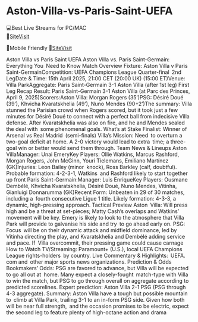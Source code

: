 # Aston-Villa-vs-Paris-Saint-UEFA

💻Best Live Streams for PC/MAC  
🔴[SiteVisit](https://rb.gy/pisxt3)

📲Mobile  Friendly
🔴[SiteVisit](https://rb.gy/pisxt3)


Aston Villa vs Paris Saint UEFA
Aston Villa vs. Paris Saint-Germain: Everything You Need to Know
Match Overview
Fixture: Aston Villa v Paris Saint-GermainCompetition: UEFA Champions League Quarter-final 2nd LegDate & Time: 15th April 2025, 21:00 CET (20:00 UK) (15:00 ET)Venue: Villa ParkAggregate: Paris Saint-Germain 3-1 Aston Villa (after 1st leg)
First Leg Recap
Result: Paris Saint-Germain 3-1 Aston Villa (at Parc des Princes, April 9, 2025)Scorers:Aston Villa: Morgan Rogers (35’)PSG: Désiré Doué (39’), Khvicha Kvaratskhelia (49’), Nuno Mendes (90+2’)The summary: Villa stunned the Parisian crowd when Rogers scored, but it took just a few minutes for ​​Désiré Doué to connect with a perfect ball from indecisive Villa defense. After Kvaratskhelia was also on fire, and he and Mendes sealed the deal with some phenomenal goals.
What’s at Stake
Finalist: Winner of Arsenal vs Real Madrid (semi-finals) Villa’s Mission: Need to overturn a two-goal deficit at home. A 2-0 victory would lead to extra time; a three-goal win or better would send them through.
Team News & Lineups
Aston VillaManager: Unai EmeryKey Players: Ollie Watkins, Marcus Rashford, Morgan Rogers, John McGinn, Youri Tielemans, Emiliano Martínez (GK)Injuries: Leon Bailey (minor knock), Ross Barkley (calf, doubtful). Probable formation: 4-2-3-1, Watkins and Rashford likely to start together up front
Paris Saint-Germain:Manager: Luis EnriqueKey Players: Ousmane Dembélé, Khvicha Kvaratskhelia, Désiré Doué, Nuno Mendes, Vitinha, Gianluigi Donnarumma (GK)Recent Form: Unbeaten in 29 of 30 matches, including a fourth consecutive Ligue 1 title.
Likely formation: 4-3-3, a dynamic, high-pressing approach.
Tactical Preview
Aston Villa: Will press high and be a threat at set-pieces; Matty Cash’s overlaps and Watkins’ movement will be key. Emery is likely to look to the atmosphere that Villa Park will provide to galvanise his side and try to go ahead early on. PSG: Focus will be on their dynamic attack and midfield dominance, led by Vitinha directing the play, and Kvaratskhelia and Dembélé adding service and pace. If Villa overcommit, their pressing game could cause carnage
How to Watch
TV/Streaming: Paramount+ (U.S.), local UEFA Champions League rights-holders by country. Live Commentary & Highlights: UEFA. com and other major sports news organizations.
Prediction & Odds
Bookmakers’ Odds: PSG are favored to advance, but Villa will be expected to go all out at home. Many expect a closely-fought match-type with Villa to win the match, but PSG to go through overall on aggregate according to predicted scorelines. Expert prediction: Aston Villa 2-1 PSG (PSG through 4-3 aggregate).
Summary:
Aston Villa have a tough but possible mountain to climb at Villa Park, trailing 3-1 to an in-form PSG side. Given how both will be near full strength, and the occasion promises to be electric, expect the second leg to feature plenty of high-octane action and drama
